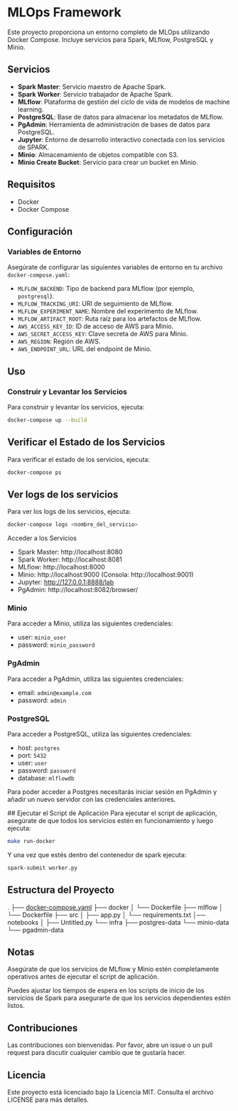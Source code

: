 # MLOps Framework

Este proyecto proporciona un entorno completo de MLOps utilizando Docker Compose. Incluye servicios para Spark, MLflow, PostgreSQL y Minio.

## Servicios

- **Spark Master**: Servicio maestro de Apache Spark.
- **Spark Worker**: Servicio trabajador de Apache Spark.
- **MLflow**: Plataforma de gestión del ciclo de vida de modelos de machine learning.
- **PostgreSQL**: Base de datos para almacenar los metadatos de MLflow.
- **PgAdmin**: Herramienta de administración de bases de datos para PostgreSQL.
- **Jupyter**: Entorno de desarrollo interactivo conectada con los servicios de SPARK.
- **Minio**: Almacenamiento de objetos compatible con S3.
- **Minio Create Bucket**: Servicio para crear un bucket en Minio.

## Requisitos

- Docker
- Docker Compose

## Configuración

### Variables de Entorno

Asegúrate de configurar las siguientes variables de entorno en tu archivo `docker-compose.yaml`:

- `MLFLOW_BACKEND`: Tipo de backend para MLflow (por ejemplo, `postgresql`).
- `MLFLOW_TRACKING_URI`: URI de seguimiento de MLflow.
- `MLFLOW_EXPERIMENT_NAME`: Nombre del experimento de MLflow.
- `MLFLOW_ARTIFACT_ROOT`: Ruta raíz para los artefactos de MLflow.
- `AWS_ACCESS_KEY_ID`: ID de acceso de AWS para Minio.
- `AWS_SECRET_ACCESS_KEY`: Clave secreta de AWS para Minio.
- `AWS_REGION`: Región de AWS.
- `AWS_ENDPOINT_URL`: URL del endpoint de Minio.

## Uso

### Construir y Levantar los Servicios

Para construir y levantar los servicios, ejecuta:

```sh
docker-compose up --build
```

## Verificar el Estado de los Servicios
Para verificar el estado de los servicios, ejecuta:

```sh
docker-compose ps
```  

## Ver logs de los servicios
Para ver los logs de los servicios, ejecuta:

```sh
docker-compose logs <nombre_del_servicio>
```   

Acceder a los Servicios
- Spark Master: http://localhost:8080
- Spark Worker: http://localhost:8081
- MLflow: http://localhost:8000
- Minio: http://localhost:9000 (Consola: http://localhost:9001)
- Jupyter: http://127.0.0.1:8888/lab
- PgAdmin: http://localhost:8082/browser/

### Minio
Para acceder a Minio, utiliza las siguientes credenciales:

- user: `minio_user`
- password: `minio_password`

### PgAdmin
Para acceder a PgAdmin, utiliza las siguientes credenciales:

- email: `admin@example.com`
- password: `admin`

### PostgreSQL
Para acceder a PostgreSQL, utiliza las siguientes credenciales:

- host: `postgres`
- port: `5432`
- user: `user`
- password: `password`
- database: `mlflowdb`

Para poder acceder a Postgres necesitarás iniciar sesión en PgAdmin y añadir un nuevo servidor con las credenciales anteriores.

## Ejecutar el Script de Aplicación
Para ejecutar el script de aplicación, asegúrate de que todos los servicios estén en funcionamiento y luego ejecuta:

```sh
make run-docker
```

Y una vez que estés dentro del contenedor de spark ejecuta:

```sh
spark-submit worker.py
```

## Estructura del Proyecto

.
├── [docker-compose.yaml](http://_vscodecontentref_/6)
├── docker
│   └── Dockerfile
├── mlflow
│   └── Dockerfile
├── src
│   ├── app.py
│   └── requirements.txt
│── notebooks
│   ├── Untitled.py
└── infra
    ├── postgres-data
    └── minio-data
    └── pgadmin-data

## Notas
Asegúrate de que los servicios de MLflow y Minio estén completamente operativos antes de ejecutar el script de aplicación.

Puedes ajustar los tiempos de espera en los scripts de inicio de los servicios de Spark para asegurarte de que los servicios dependientes estén listos.

## Contribuciones
Las contribuciones son bienvenidas. Por favor, abre un issue o un pull request para discutir cualquier cambio que te gustaría hacer.

## Licencia
Este proyecto está licenciado bajo la Licencia MIT. Consulta el archivo LICENSE para más detalles.
